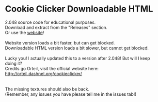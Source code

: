 # Cookie Clicker Downloadable HTML
2.048 source code for educational purposes. <br>
Download and extract from the "Releases" section.<br>
Or use the <a target="_blank" href="https://sushi8756.github.io/Cookie-Clicker-2.048/">website</a>!<br><br>
Website version loads a bit faster, but can get blocked.<br>
Downloadable HTML version loads a bit slower, but cannot get blocked.<br><br>
Lucky you! I actually updated this to a version after 2.048! But will I keep doing it?<br>
Credits go Orteil, visit the official website here: http://orteil.dashnet.org/cookieclicker/
<br><br><br>
The missing textures should also be back.<br>(Remember, any issues you have please tell me in the issues tab!)
